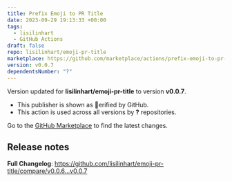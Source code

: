 ```yaml
---
title: Prefix Emoji to PR Title
date: 2023-09-29 19:13:33 +00:00
tags:
  - lisilinhart
  - GitHub Actions
draft: false
repo: lisilinhart/emoji-pr-title
marketplace: https://github.com/marketplace/actions/prefix-emoji-to-pr-title
version: v0.0.7
dependentsNumber: "?"
---
```



Version updated for **lisilinhart/emoji-pr-title** to version **v0.0.7**.
- This publisher is shown as erified by GitHub.
- This action is used across all versions by **?** repositories.

Go to the [GitHub Marketplace](https://github.com/marketplace/actions/prefix-emoji-to-pr-title) to find the latest changes.

## Release notes

**Full Changelog**: https://github.com/lisilinhart/emoji-pr-title/compare/v0.0.6...v0.0.7
